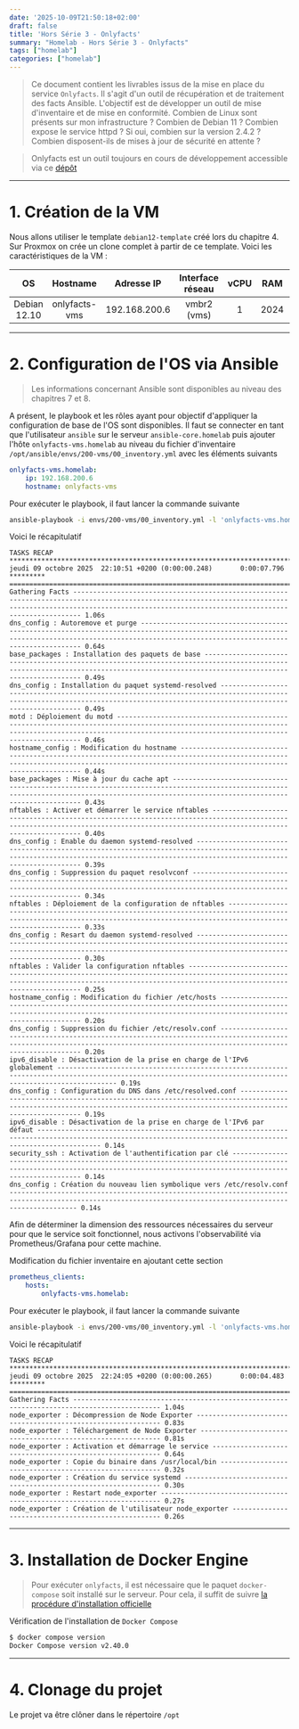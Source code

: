 ```yaml
---
date: '2025-10-09T21:50:18+02:00'
draft: false
title: 'Hors Série 3 - Onlyfacts'
summary: "Homelab - Hors Série 3 - Onlyfacts"
tags: ["homelab"]
categories: ["homelab"]
---
```


> Ce document contient les livrables issus de la mise en place du service `Onlyfacts`. Il s'agit d'un outil de récupération et de traitement des facts Ansible. L'objectif est de développer un outil de mise d'inventaire et de mise en conformité. Combien de Linux sont présents sur mon infrastructure ? Combien de Debian 11 ? Combien expose le service httpd ? Si oui, combien sur la version 2.4.2 ? Combien disposent-ils de mises à jour de sécurité en attente ?

> Onlyfacts est un outil toujours en cours de développement accessible via ce [dépôt](https://gitlab.com/nicolas.gobert/onlyfacts)

---

# 1. Création de la VM

Nous allons utiliser le template `debian12-template` créé lors du chapitre 4. Sur Proxmox on crée un clone complet à partir de ce template. Voici les caractéristiques de la VM :

| OS      | Hostname     | Adresse IP | Interface réseau | vCPU    | RAM   | Stockage
|:-:    |:-:    |:-:    |:-:    |:-:    |:-:    |:-:
| Debian 12.10     | onlyfacts-vms      | 192.168.200.6    | vmbr2 (vms)    | 1     | 2024   | 20Gio

---

# 2. Configuration de l'OS via Ansible

> Les informations concernant Ansible sont disponibles au niveau des chapitres 7 et 8.

A présent, le playbook et les rôles ayant pour objectif d'appliquer la configuration de base de l'OS sont disponibles. Il faut se connecter en tant que l'utilisateur `ansible` sur le serveur `ansible-core.homelab` puis ajouter l'hôte `onlyfacts-vms.homelab` au niveau du fichier d'inventaire `/opt/ansible/envs/200-vms/00_inventory.yml` avec les éléments suivants

```yml
onlyfacts-vms.homelab:
    ip: 192.168.200.6
    hostname: onlyfacts-vms
```

Pour exécuter le playbook, il faut lancer la commande suivante

```bash
ansible-playbook -i envs/200-vms/00_inventory.yml -l 'onlyfacts-vms.homelab,' playbooks/00_config_vm.yml
```

Voici le récapitulatif

```
TASKS RECAP *******************************************************************************************************************************************************************************************************************************
jeudi 09 octobre 2025  22:10:51 +0200 (0:00:00.248)       0:00:07.796 ********* 
=============================================================================== 
Gathering Facts -------------------------------------------------------------------------------------------------------------------------------------------------------------------------------------------------------------------- 1.06s
dns_config : Autoremove et purge --------------------------------------------------------------------------------------------------------------------------------------------------------------------------------------------------- 0.64s
base_packages : Installation des paquets de base ----------------------------------------------------------------------------------------------------------------------------------------------------------------------------------- 0.49s
dns_config : Installation du paquet systemd-resolved ------------------------------------------------------------------------------------------------------------------------------------------------------------------------------- 0.49s
motd : Déploiement du motd --------------------------------------------------------------------------------------------------------------------------------------------------------------------------------------------------------- 0.46s
hostname_config : Modification du hostname ----------------------------------------------------------------------------------------------------------------------------------------------------------------------------------------- 0.44s
base_packages : Mise à jour du cache apt ------------------------------------------------------------------------------------------------------------------------------------------------------------------------------------------- 0.43s
nftables : Activer et démarrer le service nftables --------------------------------------------------------------------------------------------------------------------------------------------------------------------------------- 0.40s
dns_config : Enable du daemon systemd-resolved ------------------------------------------------------------------------------------------------------------------------------------------------------------------------------------- 0.39s
dns_config : Suppression du paquet resolvconf -------------------------------------------------------------------------------------------------------------------------------------------------------------------------------------- 0.34s
nftables : Déploiement de la configuration de nftables ----------------------------------------------------------------------------------------------------------------------------------------------------------------------------- 0.33s
dns_config : Resart du daemon systemd-resolved ------------------------------------------------------------------------------------------------------------------------------------------------------------------------------------- 0.30s
nftables : Valider la configuration nftables --------------------------------------------------------------------------------------------------------------------------------------------------------------------------------------- 0.25s
hostname_config : Modification du fichier /etc/hosts ------------------------------------------------------------------------------------------------------------------------------------------------------------------------------- 0.20s
dns_config : Suppression du fichier /etc/resolv.conf ------------------------------------------------------------------------------------------------------------------------------------------------------------------------------- 0.20s
ipv6_disable : Désactivation de la prise en charge de l'IPv6 globalement ----------------------------------------------------------------------------------------------------------------------------------------------------------- 0.19s
dns_config : Configuration du DNS dans /etc/resolved.conf -------------------------------------------------------------------------------------------------------------------------------------------------------------------------- 0.19s
ipv6_disable : Désactivation de la prise en charge de l'IPv6 par défaut ------------------------------------------------------------------------------------------------------------------------------------------------------------ 0.14s
security_ssh : Activation de l'authentification par clé ---------------------------------------------------------------------------------------------------------------------------------------------------------------------------- 0.14s
dns_config : Création du nouveau lien symbolique vers /etc/resolv.conf ------------------------------------------------------------------------------------------------------------------------------------------------------------- 0.14s
```

Afin de déterminer la dimension des ressources nécessaires du serveur pour que le service soit fonctionnel, nous activons l'observabilité via Prometheus/Grafana pour cette machine.

Modification du fichier inventaire en ajoutant cette section

```yaml
prometheus_clients:
    hosts:
        onlyfacts-vms.homelab: 
```

Pour exécuter le playbook, il faut lancer la commande suivante

```bash
ansible-playbook -i envs/200-vms/00_inventory.yml -l 'onlyfacts-vms.homelab,' playbooks/01_prometheus_node_exporter.yml
```

Voici le récapitulatif

```
TASKS RECAP *******************************************************************************************************
jeudi 09 octobre 2025  22:24:05 +0200 (0:00:00.265)       0:00:04.483 ********* 
=============================================================================== 
Gathering Facts -------------------------------------------------------------------------------------------- 1.04s
node_exporter : Décompression de Node Exporter ------------------------------------------------------------- 0.83s
node_exporter : Téléchargement de Node Exporter ------------------------------------------------------------ 0.81s
node_exporter : Activation et démarrage le service --------------------------------------------------------- 0.64s
node_exporter : Copie du binaire dans /usr/local/bin ------------------------------------------------------- 0.32s
node_exporter : Création du service systemd ---------------------------------------------------------------- 0.30s
node_exporter : Restart node_exporter ---------------------------------------------------------------------- 0.27s
node_exporter : Création de l'utilisateur node_exporter ---------------------------------------------------- 0.26s
```

---

# 3. Installation de Docker Engine

> Pour exécuter `onlyfacts`, il est nécessaire que le paquet `docker-compose` soit installé sur le serveur. Pour cela, il suffit de suivre [la procédure d'installation officielle](https://docs.docker.com/engine/install/debian/#install-using-the-repository)

Vérification de l'installation de `Docker Compose`

```bash
$ docker compose version
Docker Compose version v2.40.0
```

---

# 4. Clonage du projet

Le projet va être clôner dans le répertoire `/opt`

```bash

```

